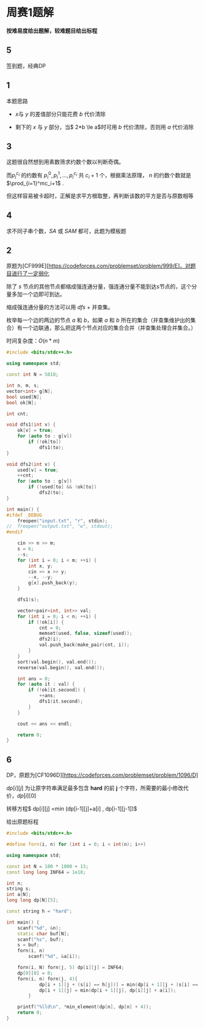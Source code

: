  # 周赛1题解

**按难易度给出题解，较难题目给出标程**

## 5

签到题，经典DP

## 1

本题思路

-  $x$与 $y$ 的差值部分只能花费 $b$ 代价清除

-  剩下的 $x$ 与 $y$ 部分，当$ 2*b \le a$时可用 $b$ 代价清除，否则用 $a$ 代价消除

## 3

这题很自然想到用素数筛求约数个数以判断奇偶。

而$p_i^{c_i}$ 的约数有 $p_i^0,p_i^1,\dots ,p_i^{c_i}$ 共 $c_i+1$ 个，根据乘法原理， $n$ 的约数个数就是 $\prod_{i=1}^mc_i+1$ .

但这样容易被卡超时，正解是求平方根取整，再判断该数的平方是否与原数相等



## 4

求不同子串个数，$SA$ 或 $SAM$ 都可，此题为模板题



## 2

原题为[CF999E][https://codeforces.com/problemset/problem/999/E]，对题目进行了一定弱化

除了 $s$ 节点的其他节点都缩成强连通分量，强连通分量不能到达s节点的，这个分量多加一个边即可到达。

缩成强连通分量的方法可以用 $dfs$ + 并查集。

枚举每一个边的两边的节点 $a$ 和 $b$，如果 $a$ 和 $b$ 所在的集合（并查集维护出的集合）有一个边联通，那么把这两个节点对应的集合合并（并查集处理合并集合。）

时间复杂度：$O(n*m)$

~~~c++
#include <bits/stdc++.h>

using namespace std;

const int N = 5010;

int n, m, s;
vector<int> g[N];
bool used[N];
bool ok[N];

int cnt;

void dfs1(int v) {
    ok[v] = true;
    for (auto to : g[v])
        if (!ok[to])
            dfs1(to);
}

void dfs2(int v) {
    used[v] = true;
    ++cnt;
    for (auto to : g[v])
        if (!used[to] && !ok[to])
            dfs2(to);
}

int main() {
#ifdef _DEBUG
    freopen("input.txt", "r", stdin);
//	freopen("output.txt", "w", stdout);
#endif

    cin >> n >> m;
    s = 6;
    --s;
    for (int i = 0; i < m; ++i) {
        int x, y;
        cin >> x >> y;
        --x, --y;
        g[x].push_back(y);
    }

    dfs1(s);

    vector<pair<int, int>> val;
    for (int i = 0; i < n; ++i) {
        if (!ok[i]) {
            cnt = 0;
            memset(used, false, sizeof(used));
            dfs2(i);
            val.push_back(make_pair(cnt, i));
        }
    }
    sort(val.begin(), val.end());
    reverse(val.begin(), val.end());

    int ans = 0;
    for (auto it : val) {
        if (!ok[it.second]) {
            ++ans;
            dfs1(it.second);
        }
    }

    cout << ans << endl;

    return 0;
}
~~~





## 6

DP，原题为[CF1096D][https://codeforces.com/problemset/problem/1096/D]

$dp[i][j]$  为让原字符串满足最多包含 **hard** 的前 **j** 个字符，所需要的最小修改代价，$dp[i][0]$ 

转移方程$ dp[i][j] =min (dp[i-1][j]+a[i] , dp[i-1][j-1])$

给出原题标程

~~~c++
#include <bits/stdc++.h>

#define forn(i, n) for (int i = 0; i < int(n); i++)

using namespace std;

const int N = 100 * 1000 + 13;
const long long INF64 = 1e18;

int n;
string s;
int a[N];
long long dp[N][5];

const string h = "hard";

int main() {
    scanf("%d", &n);
    static char buf[N];
    scanf("%s", buf);
    s = buf;
    forn(i, n)
        scanf("%d", &a[i]);

    forn(i, N) forn(j, 5) dp[i][j] = INF64;
    dp[0][0] = 0;
    forn(i, n) forn(j, 4){
            dp[i + 1][j + (s[i] == h[j])] = min(dp[i + 1][j + (s[i] == h[j])], dp[i][j]);
            dp[i + 1][j] = min(dp[i + 1][j], dp[i][j] + a[i]);
        }

    printf("%lld\n", *min_element(dp[n], dp[n] + 4));
    return 0;
}
~~~

